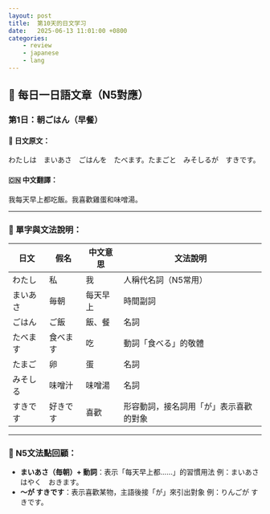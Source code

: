 ```yaml
---
layout: post
title:  第10天的日文学习
date:   2025-06-13 11:01:00 +0800
categories:
    - review
    - japanese
    - lang
---
```


## 📘 每日一日語文章（N5對應）

### 第1日：朝ごはん（早餐）

#### 📝 日文原文：

わたしは　まいあさ　ごはんを　たべます。たまごと　みそしるが　すきです。

#### 🇨🇳 中文翻譯：

我每天早上都吃飯。我喜歡雞蛋和味噌湯。

---

### 🧠 單字與文法說明：

| 日文   | 假名   | 中文意思 | 文法說明                |
| ---- | ---- | ---- | ------------------- |
| わたし  | 私    | 我    | 人稱代名詞（N5常用）         |
| まいあさ | 毎朝   | 每天早上 | 時間副詞                |
| ごはん  | ご飯   | 飯、餐  | 名詞                  |
| たべます | 食べます | 吃    | 動詞「食べる」的敬體          |
| たまご  | 卵    | 蛋    | 名詞                  |
| みそしる | 味噌汁  | 味噌湯  | 名詞                  |
| すきです | 好きです | 喜歡   | 形容動詞，接名詞用「が」表示喜歡的對象 |

---

### 🔁 N5文法點回顧：

* **まいあさ（毎朝）+ 動詞**：表示「每天早上都……」的習慣用法
  例：まいあさ　はやく　おきます。
* **〜が すきです**：表示喜歡某物，主語後接「が」來引出對象
  例：りんごが すきです。
